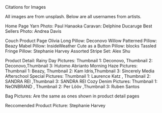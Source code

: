 Citations for Images 

All images are from unsplash.
Below are all usernames from artists.

Home Page
Yarn Photo: Paul Hanaoka
Caravan: Delphine Ducaruge
Best Sellers Photo: Andrea Davis

Couch Product Page 
Olivia Long Pillow: Deconovo
Willow Patterned Pillow: Beazy
Mabel Pillow: InsideWeather 
Cute as a Button Pillow: blocks
Tassled Fringe Pillow: Stephanie Harvey
Assorted Stripe Set: Alex Shu

Product Detail:
Rainy Day Pictures: Thumbnail 1: Deconovo, Thumbnail 2: Deconovo,Thumbnail 3: Hutomo Abrianto
Morning Haze Pictures: Thumbnail 1: Beazy, Thumbnail 2: Kam Idris,Thumbnail 3: Sincerely Media 
Afterschool Special Pictures: Thumbnail 1: Laurence Katz , Thumbnail 2: SANDRA REI ,Thumbnail 3: SANDRA REI
Cozy Denim Pictures: Thumbnail 1: NeONBRAND , Thumbnail 2: Per Lööv ,Thumbnail 3: Ruben Santos 

Bag Pictures:
Are the same as ones shown in product detail pages 

Reccomended Product Picture: Stephanie Harvey